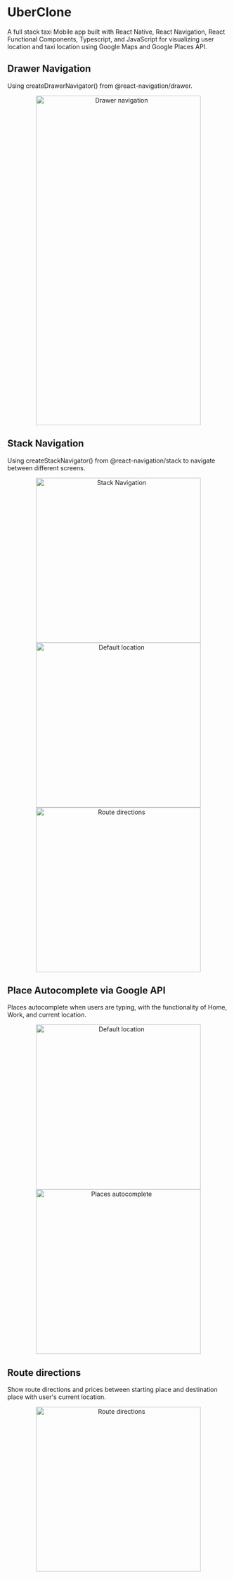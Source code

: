 # UberClone

A full stack taxi Mobile app built with React Native, React Navigation, React Functional Components, Typescript, and JavaScript
for visualizing user location and taxi location using Google Maps and Google Places API.

## Drawer Navigation

Using createDrawerNavigator() from @react-navigation/drawer.

<p align="center" width="100%">
  <img width="375" height="750" src="https://user-images.githubusercontent.com/56459128/131389837-4335455c-0f55-4a59-b144-d2b28776bca4.png" alt="Drawer navigation" />
</p>

## Stack Navigation

Using createStackNavigator() from @react-navigation/stack to navigate between different screens.

<p align="center" width="100%">
<img src='https://user-images.githubusercontent.com/56459128/133142694-853fdcf1-cfb4-4485-9b14-533fb8011dc8.png' alt="Stack Navigation" width="375" style="margin: 0 5" margin-right="5"/>
<img src='https://user-images.githubusercontent.com/56459128/131390219-f46b76af-1273-4219-bd4d-fe4bef58f2af.png' alt="Default location" width="375" />
<img src='https://user-images.githubusercontent.com/56459128/133143047-c7167c72-5794-4a48-8c6f-3f3616fa99df.png' alt="Route directions" width="375" />
</p>

## Place Autocomplete via Google API

Places autocomplete when users are typing, with the functionality of Home, Work, and current location.

<p align="center" width="100%">
<img src='https://user-images.githubusercontent.com/56459128/131390219-f46b76af-1273-4219-bd4d-fe4bef58f2af.png' alt="Default location" width="375" />
<img src='https://user-images.githubusercontent.com/56459128/133143224-095fe795-165c-421c-ba15-f1b753a701e3.png' alt="Places autocomplete" width="375" />
</p>

## Route directions

Show route directions and prices between starting place and destination place with user's current location.

<p align="center" width="100%">
<img src='https://user-images.githubusercontent.com/56459128/133143047-c7167c72-5794-4a48-8c6f-3f3616fa99df.png' alt="Route directions" width="375" />
</p>
